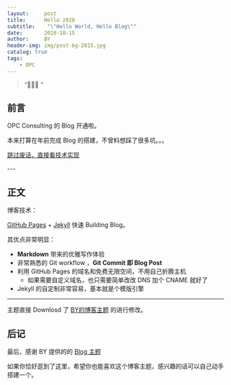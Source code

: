 ```yaml
---
layout:     post
title:      Hello 2020
subtitle:    "\"Hello World, Hello Blog\""
date:       2020-10-15
author:     BY
header-img: img/post-bg-2015.jpg
catalog: true
tags:
    - OPC
---
```


> “🙉🙉🙉 ”


## 前言

OPC Consulting 的 Blog 开通啦。

本来打算在年前完成 Blog 的搭建，不曾料想踩了很多坑。。。

[跳过废话，直接看技术实现 ](#build) 


<p id = "build"></p>
---

## 正文

博客技术：  

 [GitHub Pages](https://pages.github.com/) + [Jekyll](http://jekyllrb.com/) 快速 Building Blog。

其优点非常明显：

* **Markdown** 带来的优雅写作体验
* 非常熟悉的 Git workflow ，**Git Commit 即 Blog Post**
* 利用 GitHub Pages 的域名和免费无限空间，不用自己折腾主机
	* 如果需要自定义域名，也只需要简单改改 DNS 加个 CNAME 就好了 
* Jekyll 的自定制非常容易，基本就是个模版引擎



---


主题直接 Downlosd 了 [BY的博客主题](https://qiubaiying.github.io) 的进行修改。


## 后记

最后，感谢 BY 提供的的 [Blog 主题](https://github.com/qiubaiying/qiubaiying.github.io)

如果你恰好逛到了这里，希望你也能喜欢这个博客主题，感兴趣的话可以自己动手搭建一个。



